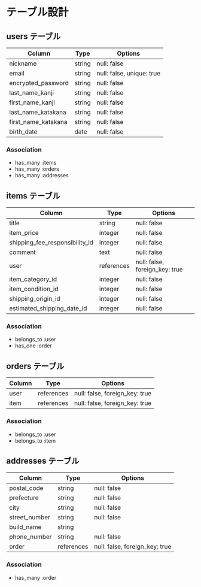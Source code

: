 # テーブル設計
## users テーブル

| Column              | Type   | Options                   |
| ------------------- | ------ | ------------------------- |
| nickname            | string | null: false               |
| email               | string | null: false, unique: true |
| encrypted_password  | string | null: false               |
| last_name_kanji     | string | null: false               |
| first_name_kanji    | string | null: false               |
| last_name_katakana  | string | null: false               |
| first_name_katakana | string | null: false               |
| birth_date          | date   | null: false               |

### Association

 - has_many :items
 - has_many :orders
 - has_many :addresses

## items テーブル

| Column                         | Type       | Options                        |
| ---------------------------    | ---------- | ------------------------------ |
| title                          | string     | null: false                    |
| item_price                     | integer    | null: false                    |
| shipping_fee_responsibility_id | integer    | null: false                    |
| comment                        | text       | null: false                    |
| user                           | references | null: false, foreign_key: true |
| item_category_id               | integer    | null: false                    |
| item_condition_id              | integer    | null: false                    |
| shipping_origin_id             | integer    | null: false                    |
| estimated_shipping_date_id     | integer    | null: false   


### Association

 - belongs_to :user
 - has_one :order

## orders テーブル

| Column           | Type       | Options                        |
| ---------------- | ---------- | ------------------------------ |
| user             | references | null: false, foreign_key: true |
| item             | references | null: false, foreign_key: true |

### Association        

 - belongs_to :user
 - belongs_to :item

## addresses テーブル

| Column        | Type       | Options                        |
| ------------- | ---------- | ------------------------------ |
| postal_code   | string     | null: false                    |
| prefecture    | string     | null: false                    |
| city          | string     | null: false                    |
| street_number | string     | null: false                    | 
| build_name    | string     | |
| phone_number  | string     | null: false                    | 
| order         | references | null: false, foreign_key: true |

### Association
 - has_many :order









